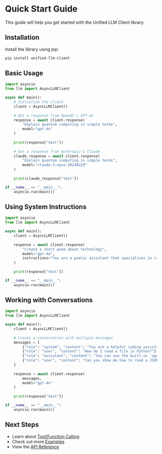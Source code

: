 # Quick Start Guide

This guide will help you get started with the Unified LLM Client library.

## Installation

Install the library using pip:

```bash
pip install unified-llm-client
```

## Basic Usage

```python
import asyncio
from llm import AsyncLLMClient

async def main():
    # Initialize the client
    client = AsyncLLMClient()
    
    # Get a response from OpenAI's GPT-4o
    response = await client.response(
        "Explain quantum computing in simple terms",
        model="gpt-4o"
    )
    
    print(response["text"])
    
    # Get a response from Anthropic's Claude
    claude_response = await client.response(
        "Explain quantum computing in simple terms",
        model="claude-3-opus-20240229"
    )
    
    print(claude_response["text"])

if __name__ == "__main__":
    asyncio.run(main())
```

## Using System Instructions

```python
import asyncio
from llm import AsyncLLMClient

async def main():
    client = AsyncLLMClient()
    
    response = await client.response(
        "Create a short poem about technology",
        model="gpt-4o",
        instructions="You are a poetic assistant that specializes in creating rhyming poems."
    )
    
    print(response["text"])

if __name__ == "__main__":
    asyncio.run(main())
```

## Working with Conversations

```python
import asyncio
from llm import AsyncLLMClient

async def main():
    client = AsyncLLMClient()
    
    # Create a conversation with multiple messages
    messages = [
        {"role": "system", "content": "You are a helpful coding assistant."},
        {"role": "user", "content": "How do I read a file in Python?"},
        {"role": "assistant", "content": "You can use the built-in `open()` function..."},
        {"role": "user", "content": "Can you show me how to read a JSON file specifically?"}
    ]
    
    response = await client.response(
        messages,
        model="gpt-4o"
    )
    
    print(response["text"])

if __name__ == "__main__":
    asyncio.run(main())
```

## Next Steps

- Learn about [Tool/Function Calling](tools.md)
- Check out more [Examples](examples.md)
- View the [API Reference](api_reference.md)
